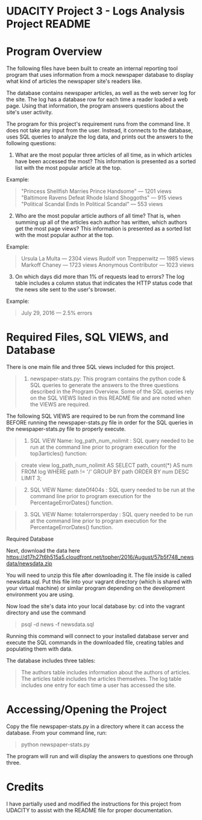 #
# UDACITY Project 3 - Logs Analysis Project README

# Program Overview

The following files have been built to create an internal reporting tool program
that uses information from a mock newspaper database to display what kind of articles the newspaper site's readers like.

The database contains newspaper articles, as well as the web server log for the
site. The log has a database row for each time a reader loaded a web page.
Using that information, the program answers questions about the site's user
activity.

The program for this project's requirement runs from the command line. It does
not take any input from the user. Instead, it connects to the database, uses SQL queries to analyze the log data, and prints out the answers to the following questions:

1. What are the most popular three articles of all time, as in which articles have
been accessed the most? This information is presented as a sorted list with the
most popular article at the top.

Example:

> "Princess Shellfish Marries Prince Handsome" — 1201 views
> "Baltimore Ravens Defeat Rhode Island Shoggoths" — 915 views
> "Political Scandal Ends In Political Scandal" — 553 views

2. Who are the most popular article authors of all time? That is, when summing
up all of the articles each author has written, which authors get the most page views? This information is presented as a sorted list with the most popular
author at the top.

Example:

> Ursula La Multa — 2304 views
> Rudolf von Treppenwitz — 1985 views
> Markoff Chaney — 1723 views
> Anonymous Contributor — 1023 views

3. On which days did more than 1% of requests lead to errors? The log table
includes a column status that indicates the HTTP status code that the news site
sent to the user's browser.

Example:

> July 29, 2016 — 2.5% errors


# Required Files, SQL VIEWS, and Database

There is one main file and three SQL views included for this project.

> 1.	newspaper-stats.py: This program contains the python code & SQL queries
to generate the answers to the three questions described in the
Program Overview. Some of the SQL queries rely on the SQL VIEWS listed in this
README file and are noted when the VIEWS are required.

The following SQL VIEWS are required to be run from the command line BEFORE
running the newspaper-stats.py file in order for the SQL queries in the newspaper-stats.py file to properly execute.

> 1.	SQL VIEW Name: log_path_num_nolimit : SQL query needed to be run at the
command line prior to program execution for the top3articles() function:

>   create view log_path_num_nolimit AS SELECT path, count(*) AS num
>     FROM log WHERE path != '/'
>     GROUP BY path
>     ORDER BY num DESC
>     LIMIT 3;


> 2.	SQL VIEW Name: dateOf404s : SQL query needed to be run at the
command line prior to program execution for the PercentageErrorDates() function.
<!--
  create view dateOf404s AS SELECT time::timestamp::date, count(*) AS date404
    FROM log WHERE status != '200 OK'
    GROUP BY time
    ORDER BY date404 DESC;
-->

> 3.	SQL VIEW Name: totalerrorsperday : SQL query needed to be run at the
command line prior to program execution for the PercentageErrorDates() function.
<!--
  create view totalreqperday AS SELECT time::timestamp::date,
  count(*) AS reqperday
  FROM log
  GROUP BY time::timestamp::date;
-->

Required Database

Next, download the data here https://d17h27t6h515a5.cloudfront.net/topher/2016/August/57b5f748_newsdata/newsdata.zip

You will need to unzip this file after downloading it. The file inside is called newsdata.sql. Put this file into your vagrant directory (which is shared with
your virtual machine) or similar program depending on the development
environment you are using.

Now load the site's data into your local database by: cd into the vagrant directory and use the command

> psql -d news -f newsdata.sql

Running this command will connect to your installed database server and execute the SQL commands in the downloaded file, creating tables and populating them with data.

The database includes three tables:

> The authors table includes information about the authors of articles.
> The articles table includes the articles themselves.
> The log table includes one entry for each time a user has accessed the site.


# Accessing/Opening the Project

Copy the file newspaper-stats.py in a directory where it can access the
database.  From your command line, run:

> python newspaper-stats.py

The program will run and will display the answers to questions one through three.

# Credits

I have partially used and modified the instructions for this project from
UDACITY to assist with the README file for proper documentation.
